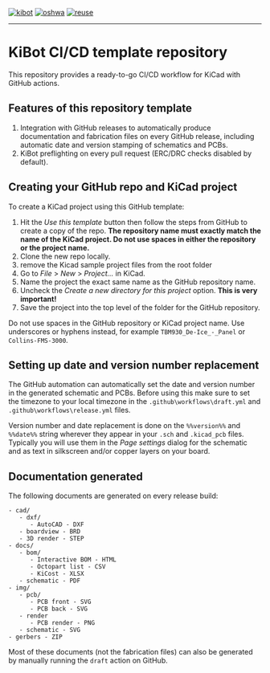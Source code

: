 [![kibot](actions/workflows/kibot.yaml/badge.svg)](actions/workflows/kibot.yaml)
[![oshwa](actions/workflows/oshwa.yaml/badge.svg)](actions/workflows/oshwa.yaml)
[![reuse](actions/workflows/reuse.yaml/badge.svg)](actions/workflows/reuse.yaml)

---

# KiBot CI/CD template repository

This repository provides a ready-to-go CI/CD workflow for KiCad with GitHub actions.

## Features of this repository template

1. Integration with GitHub releases to automatically produce documentation and
   fabrication files on every GitHub release, including automatic date and version
   stamping of schematics and PCBs.
2. KiBot preflighting on every pull request (ERC/DRC checks disabled by default).

## Creating your GitHub repo and KiCad project

To create a KiCad project using this GitHub template:

1. Hit the _Use this template_ button then follow the steps from GitHub to create a copy of the repo. **The repository name must exactly match the name of the KiCad project.
   Do not use spaces in either the repository or the project name.**
2. Clone the new repo locally.
3. remove the Kicad sample project files from the root folder
4. Go to _File_ > _New_ > _Project..._ in KiCad.
5. Name the project the exact same name as the GitHub repository name.
6. Uncheck the _Create a new directory for this project_ option. **This is very important!**
7. Save the project into the top level of the folder for the GitHub repository.

Do not use spaces in the GitHub repository or KiCad project name. Use underscores or hyphens instead, for example `TBM930_De-Ice_-_Panel` or `Collins-FMS-3000`.

## Setting up date and version number replacement

The GitHub automation can automatically set the date and version number in the generated schematic and PCBs. Before using this make sure to set the timezone to your local timezone in the `.github\workflows\draft.yml` and `.github\workflows\release.yml` files.

Version number and date replacement is done on the `%%version%%` and `%%date%%` string wherever they appear in your `.sch` and `.kicad_pcb` files. Typically you will use them in the _Page settings_ dialog for the schematic and as text in silkscreen and/or copper layers on your board.

## Documentation generated

The following documents are generated on every release build:

```
- cad/
   - dxf/
      - AutoCAD - DXF
   - boardview - BRD
   - 3D render - STEP
- docs/
   - bom/
      - Interactive BOM - HTML
      - Octopart list - CSV
      - KiCost - XLSX
   - schematic - PDF
- img/
   - pcb/
      - PCB front - SVG
      - PCB back - SVG
   - render
      - PCB render - PNG
   - schematic - SVG
- gerbers - ZIP
```

Most of these documents (not the fabrication files) can also be generated by manually running the `draft` action on GitHub.
